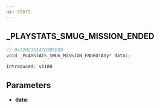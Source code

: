 ```yaml
---
ns: STATS
---
```

## _PLAYSTATS_SMUG_MISSION_ENDED

```c
// 0x320C35147D5B5DDD
void _PLAYSTATS_SMUG_MISSION_ENDED(Any* data);
```

```
Introduced: v1180
```

## Parameters
* **data**:

